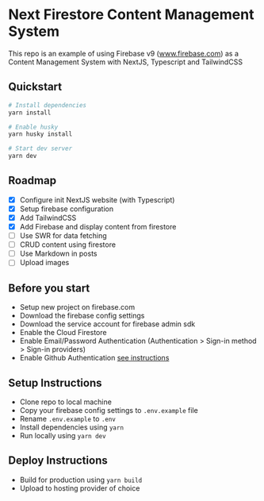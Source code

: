 # Next Firestore Content Management System

This repo is an example of using Firebase v9 (www.firebase.com) as a Content Management System with NextJS, Typescript and TailwindCSS

## Quickstart

```sh
# Install dependencies
yarn install

# Enable husky
yarn husky install

# Start dev server
yarn dev
```

## Roadmap

- [x] Configure init NextJS website (with Typescript)
- [x] Setup firebase configuration
- [x] Add TailwindCSS
- [x] Add Firebase and display content from firestore
- [ ] Use SWR for data fetching
- [ ] CRUD content using firestore
- [ ] Use Markdown in posts
- [ ] Upload images

## Before you start

- Setup new project on firebase.com
- Download the firebase config settings
- Download the service account for firebase admin sdk
- Enable the Cloud Firestore
- Enable Email/Password Authentication (Authentication > Sign-in method > Sign-in providers)
- Enable Github Authentication [see instructions](https://firebase.google.com/docs/auth/web/github-auth?authuser=0)

## Setup Instructions

- Clone repo to local machine
- Copy your firebase config settings to `.env.example` file
- Rename `.env.example` to `.env`
- Install dependencies using `yarn`
- Run locally using `yarn dev`

## Deploy Instructions

- Build for production using `yarn build`
- Upload to hosting provider of choice

